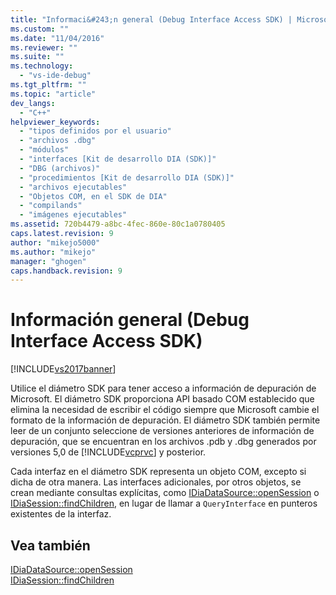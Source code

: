 ```yaml
---
title: "Informaci&#243;n general (Debug Interface Access SDK) | Microsoft Docs"
ms.custom: ""
ms.date: "11/04/2016"
ms.reviewer: ""
ms.suite: ""
ms.technology: 
  - "vs-ide-debug"
ms.tgt_pltfrm: ""
ms.topic: "article"
dev_langs: 
  - "C++"
helpviewer_keywords: 
  - "tipos definidos por el usuario"
  - "archivos .dbg"
  - "módulos"
  - "interfaces [Kit de desarrollo DIA (SDK)]"
  - "DBG (archivos)"
  - "procedimientos [Kit de desarrollo DIA (SDK)]"
  - "archivos ejecutables"
  - "Objetos COM, en el SDK de DIA"
  - "compilands"
  - "imágenes ejecutables"
ms.assetid: 720b4479-a8bc-4fec-860e-80c1a0780405
caps.latest.revision: 9
author: "mikejo5000"
ms.author: "mikejo"
manager: "ghogen"
caps.handback.revision: 9
---
```

# Informaci&#243;n general (Debug Interface Access SDK)
[!INCLUDE[vs2017banner](../../code-quality/includes/vs2017banner.md)]

Utilice el diámetro SDK para tener acceso a información de depuración de Microsoft.  El diámetro SDK proporciona API basado COM establecido que elimina la necesidad de escribir el código siempre que Microsoft cambie el formato de la información de depuración.  El diámetro SDK también permite leer de un conjunto seleccione de versiones anteriores de información de depuración, que se encuentran en los archivos .pdb y .dbg generados por versiones 5,0 de [!INCLUDE[vcprvc](../../code-quality/includes/vcprvc_md.md)] y posterior.  
  
 Cada interfaz en el diámetro SDK representa un objeto COM, excepto si dicha de otra manera.  Las interfaces adicionales, por otros objetos, se crean mediante consultas explícitas, como [IDiaDataSource::openSession](../../debugger/debug-interface-access/idiadatasource-opensession.md) o [IDiaSession::findChildren](../../debugger/debug-interface-access/idiasession-findchildren.md), en lugar de llamar a `QueryInterface` en punteros existentes de la interfaz.  
  
## Vea también  
 [IDiaDataSource::openSession](../../debugger/debug-interface-access/idiadatasource-opensession.md)   
 [IDiaSession::findChildren](../../debugger/debug-interface-access/idiasession-findchildren.md)